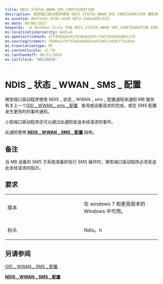 ```yaml
---
title: NDIS_STATUS_WWAN_SMS_CONFIGURATION
description: 微型端口驱动程序使用 NDIS_STATUS_WWAN_SMS_CONFIGURATION 通知来通知 MB 服务有关上一个 OID_WWAN_SMS_CONFIGURATION \ 160; 查询或设置请求的完成，或在 SMS 配置发生更改的情况下通知 MB 服务。 小型端口驱动程序还可以通过此通知发送未经请求的事件。此通知使用 NDIS_WWAN_SMS_CONFIGURATION 结构。
ms.assetid: 86dfe2dc-070b-43d9-b6fa-54dee985c65d
ms.date: 08/08/2017
keywords: -从 Windows Vista 开始 NDIS_STATUS_WWAN_SMS_CONFIGURATION 的网络驱动程序
ms.localizationpriority: medium
ms.openlocfilehash: eff450dab202f034ab3265c740710204bd6b1275
ms.sourcegitcommit: f500ea2fbfd3e849eb82ee67d011443bff3e2b4c
ms.translationtype: MT
ms.contentlocale: zh-CN
ms.lasthandoff: 08/31/2020
ms.locfileid: "89216610"
---
```

# <a name="ndis_status_wwan_sms_configuration"></a>NDIS \_ 状态 \_ WWAN \_ SMS \_ 配置


微型端口驱动程序使用 NDIS \_ 状态 \_ WWAN \_ sms \_ 配置通知来通知 MB 服务有关上一个[OID \_ WWAN \_ sms \_ 配置](oid-wwan-sms-configuration.md)   查询或设置请求的完成，或在 SMS 配置发生更改时的事件通知。

小型端口驱动程序还可以通过此通知发送未经请求的事件。

此通知使用 [**NDIS \_ WWAN \_ SMS \_ 配置**](/windows-hardware/drivers/ddi/ndiswwan/ns-ndiswwan-_ndis_wwan_sms_configuration) 结构。

<a name="remarks"></a>备注
-------

当 MB 设备的 SMS 子系统准备好执行 SMS 操作时，微型端口驱动程序必须发送此未经请求的指示。

<a name="requirements"></a>要求
------------

<table>
<colgroup>
<col width="50%" />
<col width="50%" />
</colgroup>
<tbody>
<tr class="odd">
<td><p>版本</p></td>
<td><p>在 windows 7 和更高版本的 Windows 中可用。</p></td>
</tr>
<tr class="even">
<td><p>标头</p></td>
<td>Ndis。h</td>
</tr>
</tbody>
</table>

## <a name="see-also"></a>另请参阅


[OID \_ WWAN \_ SMS \_ 配置](oid-wwan-sms-configuration.md)

[**NDIS \_ WWAN \_ SMS \_ 配置**](/windows-hardware/drivers/ddi/ndiswwan/ns-ndiswwan-_ndis_wwan_sms_configuration)

 

